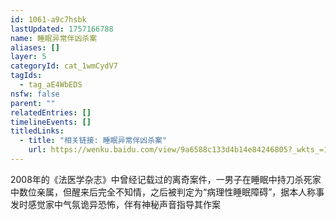 ```yaml
---
id: 1061-a9c7hsbk
lastUpdated: 1757166788
name: 睡眠异常伴凶杀案
aliases: []
layer: 5
categoryId: cat_1wmCydV7
tagIds:
  - tag_aE4WbEDS
nsfw: false
parent: ""
relatedEntries: []
timelineEvents: []
titledLinks:
  - title: "相关链接: 睡眠异常伴凶杀案"
    url: https://wenku.baidu.com/view/9a6588c133d4b14e84246805?_wkts_=1748667504580&bdQuery=%E7%9D%A1%E7%9C%A0%E5%BC%82%E5%B8%B8%E4%BC%B4%E5%87%B6%E6%9D%801%E4%BE%8B&bfetype=new
---
```


2008年的《法医学杂志》中曾经记载过的离奇案件，一男子在睡眠中持刀杀死家中数位亲属，但醒来后完全不知情，之后被判定为“病理性睡眠障碍”，据本人称事发时感觉家中气氛诡异恐怖，伴有神秘声音指导其作案